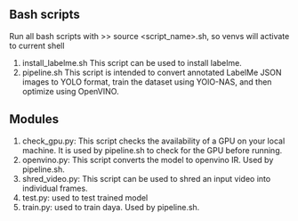 ## Bash scripts 
Run all bash scripts with >> source <script_name>.sh, so venvs will activate to current shell 
1. install_labelme.sh
  This script can be used to install labelme.
2. pipeline.sh
   This script is intended to convert annotated LabelMe JSON images to YOLO format, train the dataset using YOlO-NAS, and then optimize using OpenVINO.

## Modules 
1. check_gpu.py: This script checks the availability of a GPU on your local machine. It is used by pipeline.sh to check for the GPU before running.
2. openvino.py: This script converts the model to openvino IR. Used by pipeline.sh. 
3. shred_video.py: This script can be used to shred an input video into individual frames.
4. test.py: used to test trained model
5. train.py: used to train daya. Used by pipeline.sh. 
